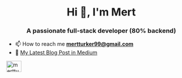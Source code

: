 <h1 align="center">Hi 👋, I'm Mert</h1>
<h3 align="center">A passionate full-stack developer (80% backend)</h3>

- 📫 How to reach me **mertturker99@gmail.com**
- 📝 [My Latest Blog Post in Medium](https://medium.com/@mertturker99/asynchronous-programming-in-asp-net-core-best-practices-and-pitfalls-9584dbd7a918)


<p align="left">
<a href="https://linkedin.com/in/mertturker" target="blank"><img align="center" src="https://raw.githubusercontent.com/rahuldkjain/github-profile-readme-generator/master/src/images/icons/Social/linked-in-alt.svg" alt="mertturker" height="30" width="40" /></a>
</p>



